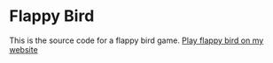 # Flappy Bird
This is the source code for a flappy bird game.
[Play flappy bird on my website](https://owenbechtel.com/games/flappy-bird)
